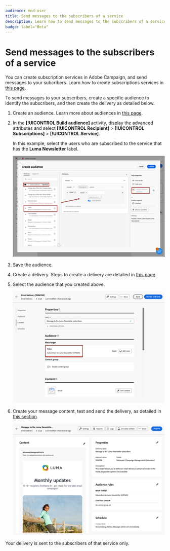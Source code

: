 ```yaml
---
audience: end-user
title: Send messages to the subscribers of a service
description: Learn how to send messages to the subscribers of a service
badge: label="Beta" 
---
```


# Send messages to the subscribers of a service

You can create subscription services in Adobe Campaign, and send messages to your subcribers. Learn how to create subscriptions services in [this page](../audience//manage-services.md#create-service). 

To send messages to your subscribers, create a specific audience to identify the subscribers, and then create the delivery as detailed below. 

1. Create an audience. Learn more about audiences in [this page](../audience/create-audience.md).

1. In the **[!UICONTROL Build audience]** activity, display the advanced attributes and select **[!UICONTROL Recipient]** > **[!UICONTROL Subscriptions]** > **[!UICONTROL Service]**.
    
    In this example, select the users who are subscribed to the service that has the **Luma Newsletter** label.

    ![](assets/service-audience-subscribers.png)

1. Save the audience.
1. Create a delivery. Steps to create a delivery are detailed in [this page](../msg/gs-messages.md#create-delivery).
1. Select the audience that you created above.

    ![](assets/service-delivery-targeting-subscribers.png)

1. Create your message content, test and send the delivery, as detailed in [this section](../preview-test/preview-test.md).

    ![](assets/service-delivery-ready.png)

Your delivery is sent to the subscribers of that service only.
